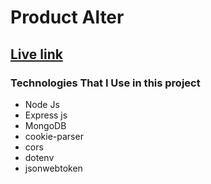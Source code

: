# Product Alter
## <a href="https://assignment-art-craft.surge.sh/" target="_blank">Live link</a>

### Technologies That I Use in this project

- Node Js
- Express js
- MongoDB 
- cookie-parser
- cors
- dotenv
- jsonwebtoken
